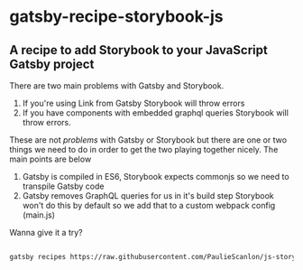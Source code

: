 # gatsby-recipe-storybook-js

## A recipe to add Storybook to your **JavaScript** Gatsby project

There are two main problems with Gatsby and Storybook.

1. If you're using Link from Gatsby Storybook will throw errors
2. If you have components with embedded graphql queries Storybook will throw errors.

These are not _problems_ with Gatsby or Storybook but there are one or two things we need to do in order to get the two playing together nicely. The main points are below

1. Gatsby is compiled in ES6, Storybook expects commonjs so we need to transpile Gatsby code
2. Gatsby removes GraphQL queries for us in it's build step Storybook won't do this by default so we add that to a custom webpack config (main.js)

Wanna give it a try?

```sh

gatsby recipes https://raw.githubusercontent.com/PaulieScanlon/js-storybook-recipe/master/js-storybook-recipe.mdx
```
